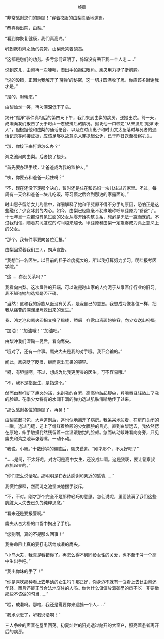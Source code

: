 <p align="center">终章</p>

“非常感谢您们的照顾！”穿着校服的由梨快活地道谢。

“恭喜你出院，由梨。”

“看到你恢复健康，我们真高兴。”

听到我和鸿之池的祝贺，由梨微笑着颔首。

“这都是您们的功劳。多亏您们证明了，妈妈没有丢下我一个人走……”

说到这儿，由梨再一次哽咽，掏出手帕擦拭眼角。鹰央用力挺了挺胸膛。

“说的没错，正因为我解开了‘魔弹’的秘密，这一切才圆满收了场。你应该多谢谢我才是。”

“是的，谢谢您。”

由梨灿烂一笑，再次深深低下了头。

揭开“魔弹”事件真相后的第四天下午，我们来到由梨的病房，送她出院。前一天，成濑向我们报告了关于时山一志被捕后的情况。据说他一口咬定“从来没用‘魔弹’杀人”，但根据他和由梨的通话录音、以及在时山惠子和时山文太坠落时与死者的通话记录等间接证据，应该足够以故意杀人罪提起公诉，已于昨日送至检察机关。

“那，你接下来打算怎么办？”

鸿之池问向由梨。后者挠了挠头。

“首先要办理手续，让爸爸成为我的监护人。”

“咦，你要去和爸爸一起住吗？”

“不，现在还没下定那个决心，暂时还是住在和妈妈一块儿住过的家里。不过，每周有一天会和爸爸一块儿吃饭，等习惯之后会到那边的家露面的。”

时山惠子留给女儿的信中，详细解释了她和甲斐原不得不分手的原因，恐怕正是这些融化了少女冰封的内心。如今，由梨已经能毫不犹豫地称呼甲斐原为“爸爸”了。十七年里一次都没有见过面的父女从零开始构筑关系，想必是无法一蹴而就的。不过我相信，随着共同度过的时间越来越长，甲斐原和由梨一定能够成为真正意义上的父女。

“那个，我有件事要向各位汇报。”

由梨回望着我们三人，朗声宣告。

“我想当一名医生。以目前的样子难度挺大的，所以我打算努力学习，明年报考医学院。”

“这……你没关系吗？”

我看向由梨。这次事件的开端，可以说是时山家的人拘泥于从事医疗行业的旧习。我不知道她的选择是否正确。

“当然！这和我的家族从医没有关系，是我自己的意志。我想成为像各位一样，把我从痛苦的深渊里解救出来的医生。”

我、鸿之池和鹰央互相交换了视线，然后一齐露出满面的笑容，向少女送出祝福。

“加油！”“加油哦！”“加油吧。”

由梨冲我们深鞠一躬后，看向鹰央。

“哦对了，还有一件事。鹰央大夫是我的对手哦。我不会输的。”

闻此，鹰央眨了眨眼，继而露出无畏的笑容。

“嗬，有胆量啊。不过，想成为比我更厉害的医生，可不容易哦。”

“不，我不是指医生，是指这个。”

然而由梨打断了鹰央的话，来到我的身旁，高高地踮起脚尖，将嘴唇轻轻贴上了我的脸颊。花季少女特有的水润丰满的弹力透过肌肤清晰地传了过来。

“那么感谢各位的照顾了。再见！”

由梨拿起书包，大声道别后，逃也似地离开了病房。我呆呆地站着，在房门关闭的一瞬，透过门缝，迎上了绯红着脸颊的少女腼腆的目光。直到由梨远去，我依然愣在原地，伸手触摸仍然残留着一丝温暖触觉的脸颊。忽而转动眼珠看向身旁，只见鹰央和鸿之池半张着嘴，一动不动。

“我说，小舞。”十数秒钟的僵直后，鹰央说道。“刚才那个，不太好吧？”

“……是啊，不太好呢。对方可是高中女生，还没成年啊。这是猥亵，要让警察叔叔抓起来的。”

“你们怎么说话呢。那明明是在表达感谢和亲近的感情……”

我慌忙解释，然而鸿之池坚决地摆手驳斥。

“不，不对。刚才那个完全不是那种轻巧的意思。怎么说呢，里面装满了我们这些肮脏大人失去已久的纯粹思念。”

“看来还是要报警啊。”

鹰央从白大褂的口袋中掏出了手机。

“您别啊，真的不是那么回事！”

我拼命阻止真的要打电话给成濑的鹰央。

“小鸟大夫，我真是看错你了。再怎么得不到同龄女性的关爱，也不至于冲一个高中生出手吧。”

“我出你妹的手了！”

“你是喜欢那种看上去年幼的女生吗？那正好，你身边不就有一位看上去比由梨还年轻，而且还能正当合法地交往的人吗。你为什么偏偏放着碗里的肉不吃，非要做那些不该做的勾当……”

“喂，成濑吗。那啥，我还是需要你来逮捕一个人……”

“我求求您了，听我说话啊！”

三人争吵的声音在屋里回荡。初夏灿烂的阳光透过敞开的大窗户，照亮着患者离开后的病房。

